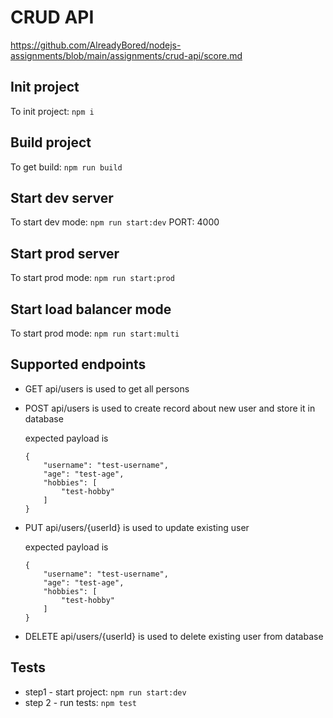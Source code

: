 # CRUD API

https://github.com/AlreadyBored/nodejs-assignments/blob/main/assignments/crud-api/score.md

## Init project

To init project: `npm i`

## Build project

To get build: `npm run build`

## Start dev server

To start dev mode: `npm run start:dev`
PORT: 4000

## Start prod server

To start prod mode: `npm run start:prod`

## Start load balancer mode

To start prod mode: `npm run start:multi`

## Supported endpoints

- GET api/users is used to get all persons

- POST api/users is used to create record about new user and store it in database

  expected payload is

  ```
  {
      "username": "test-username",
      "age": "test-age",
      "hobbies": [
          "test-hobby"
      ]
  }
  ```

- PUT api/users/{userId} is used to update existing user

  expected payload is

  ```
  {
      "username": "test-username",
      "age": "test-age",
      "hobbies": [
          "test-hobby"
      ]
  }
  ```

- DELETE api/users/{userId} is used to delete existing user from database

## Tests

- step1 - start project: `npm run start:dev`
- step 2 - run tests: `npm test`

